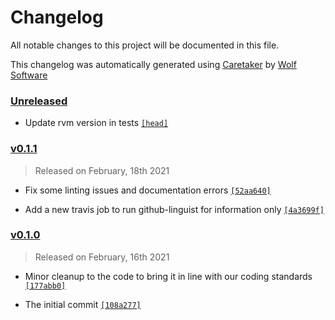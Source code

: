 # Changelog

All notable changes to this project will be documented in this file.


This changelog was automatically generated using [Caretaker](https://github.com/DevelopersToolbox/caretaker) by [Wolf Software](https://github.com/WolfSoftware)

### [Unreleased](https://github.com/GitToolbox/git-hook-multiplexer/compare/v0.1.2...HEAD)

- Update rvm version in tests [`[head]`](https://github.com/GitToolbox/git-hook-multiplexer/commit/)

### [v0.1.1](https://github.com/GitToolbox/git-hook-multiplexer/compare/v0.1.0...v0.1.1)

> Released on February, 18th 2021

- Fix some linting issues and documentation errors [`[52aa640]`](https://github.com/GitToolbox/git-hook-multiplexer/commit/52aa64062da349d717bc47ff8967bdcb8f6ac62d)

- Add a new travis job to run github-linguist for information only [`[4a3699f]`](https://github.com/GitToolbox/git-hook-multiplexer/commit/4a3699f8ba555c0433121e0a70aa600e257f2f71)

### [v0.1.0](https://github.com/GitToolbox/git-hook-multiplexer/releases/v0.1.0)

> Released on February, 16th 2021

- Minor cleanup to the code to bring it in line with our coding standards [`[177abb0]`](https://github.com/GitToolbox/git-hook-multiplexer/commit/177abb0a94d254313d19dcea3704a9dce56084fc)

- The initial commit [`[108a277]`](https://github.com/GitToolbox/git-hook-multiplexer/commit/108a277a368b6e0924663bf16c73dbef0abea46e)

